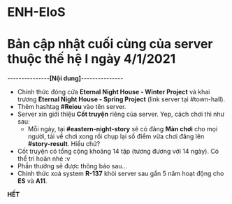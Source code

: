 # ENH-EIoS
# Bản cập nhật cuối cùng của server thuộc thế hệ I ngày 4/1/2021

---------------**[Nội dung]**---------------
- Chính thức đóng cửa **Eternal Night House - Winter Project** và khai trương **Eternal Night House - Spring Project** (link server tại #town-hall).
- Thêm hashtag **#Reiou** vào tên server.
- Server xin giới thiệu **Cốt truyện** riêng của server. Yep, cách chơi thì như sau:
  - Mỗi ngày, tại **#eastern-night-story** sẽ có đăng **Màn chơi** cho mọi người, tải về chơi xong rồi chụp lại số điểm vừa chơi đăng lên **#story-result**. Hiểu chứ?
- Cốt truyện có tổng cộng khoảng 14 tập (tương đương với 14 ngày). Có thể trì hoãn nhé :v
- Phần thưởng sẽ được thông báo sau...
- Chính thức xoá system **R-137** khỏi server sau gần 5 năm hoạt động cho **ES** và **A11**. 

**HẾT**
